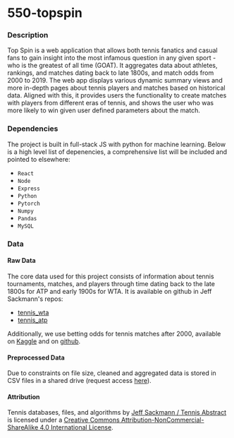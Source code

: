# 550-topspin
### Description
Top Spin is a web application that allows both tennis fanatics and casual fans to gain insight into the most infamous question in any given sport - who is the greatest of all time (GOAT). It aggregates data about athletes, rankings, and matches dating back to late 1800s, and match odds from 2000 to 2019. The web app displays various dynamic summary views and more in-depth pages about tennis players and matches based on historical data. Aligned with this, it provides users the functionality to create matches with players from different eras of tennis, and shows the user who was more likely to win given user defined parameters about the match.

### Dependencies
The project is built in full-stack JS with python for machine learning. Below is a high level list of depenencies, a comprehensive list will be included and pointed to elsewhere:
* `React`
* `Node`
* `Express`
* `Python`
* `Pytorch`
* `Numpy`
* `Pandas`
* `MySQL`


### Data
#### Raw Data
The core data used for this project consists of information about tennis tournaments, matches, and players through time dating back to the late 1800s for ATP and early 1900s for WTA. It is available on github in Jeff Sackmann's repos:
* [tennis_wta](https://github.com/JeffSackmann/tennis_wta) 
* [tennis_atp](https://github.com/JeffSackmann/tennis_atp) 

Additionally, we use betting odds for tennis matches after 2000, available on [Kaggle](https://www.kaggle.com/datasets/hakeem/atp-and-wta-tennis-data) and on [github](https://github.com/chief-r0cka/MLT).

#### Preprocessed Data
Due to constraints on file size, cleaned and aggregated data is stored in CSV files in a shared drive (request access [here](https://drive.google.com/drive/folders/14wodIUZZj7R28aX-mTczlzbZ5z_Nh_bw?usp=sharing)).

#### Attribution
Tennis databases, files, and algorithms by [Jeff Sackmann / Tennis Abstract](http://www.tennisabstract.com/) is licensed under a [Creative Commons Attribution-NonCommercial-ShareAlike 4.0 International License](http://creativecommons.org/licenses/by-nc-sa/4.0/).
